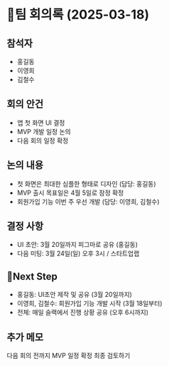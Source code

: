 # 📝팀 회의록 (2025-03-18)

## 참석자
- 홍길동
- 이영희
- 김철수

## 회의 안건
- 앱 첫 화면 UI 결정
- MVP 개발 일정 논의
- 다음 회의 일정 확정

## 논의 내용
- 첫 화면은 최대한 심플한 형태로 디자인 (담당: 홍길동)
- MVP 출시 목표일은 4월 5일로 잠정 확정
- 회원가입 기능 이번 주 우선 개발 (담당: 이영희, 김철수)

## 결정 사항
- UI 초안: 3월 20일까지 피그마로 공유 (홍길동)
- 다음 미팅: 3월 24일(일) 오후 3시 / 스타트업랩

## 📌Next Step
- 홍길동: UI초안 제작 및 공유 (3월 20일까지)
- 이영희, 김철수: 회원가입 기능 개발 시작 (3월 18일부터)
- 전체: 매일 슬랙에서 진행 상황 공유 (오후 6시까지)

## 추가 메모
다음 회의 전까지 MVP 일정 확정 최종 검토하기
